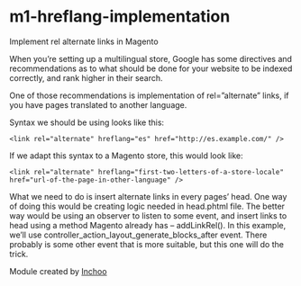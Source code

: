 # m1-hreflang-implementation
Implement rel alternate links in Magento

When you’re setting up a multilingual store, Google has some directives and recommendations as to what should be done for your website to be indexed correctly, and rank higher in their search.

One of those recommendations is implementation of rel=”alternate” links, if you have pages translated to another language.

Syntax we should be using looks like this:
```
<link rel="alternate" hreflang="es" href="http://es.example.com/" />
```
If we adapt this syntax to a Magento store, this would look like:
```
<link rel="alternate" hreflang="first-two-letters-of-a-store-locale" href="url-of-the-page-in-other-language" />
```

What we need to do is insert alternate links in every pages’ head. One way of doing this would be creating logic needed in head.phtml file.
The better way would be using an observer to listen to some event, and insert links to head using a method Magento already has – addLinkRel().
In this example, we’ll use controller_action_layout_generate_blocks_after event. There probably is some other event that is more suitable, but this one will do the trick.

Module created by [Inchoo](http://inchoo.net/magento/implement-rel-alternate-links-in-magento/)
